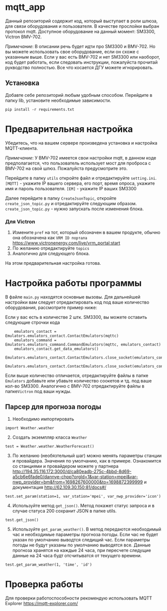 # mqtt_app #
Данный репозиторий содержит код, который выступает в роли шлюза, для связи оборудования и пользователя. В качестве прослойки выбран протокол mqtt. 
Доступное оборудование на данный момент: SM3300, Victron BMV-702.

*Примечание*: В описании речь будет идти про SM3300 и BMV-702. Но вы можете использовать свое оборудование, если он схоже с указанным выше. Если у вас есть BMV-702 и нет SM3300 или наоборот, код будет работать, если следовать инструкции, пожалуйста прочитай рукводство полностью. Все что косается ДГУ можете игнорировать.

## Установка ##
Добавте себе репозиторий любым удобным способом. Перейдите в папку lib, установите необходимые зависимости.

```
pip install -r requirements.txt
```

# Предварительная настройка #
Убедитесь, что на вашем сервере произведена установка и настройка MQTT-клиента.

*Примечание*: У BMV-702 имеется свои настройки mqtt, в данном коде предполагается, что пользователь использует мост для проброса с BMV-702 на свой шлюз. Пожалуйста предусмотрите это.

Перейдите в папку `utils` откройте файл и отредактируйте `setting.ini`.
`[MQTT]` - укажите IP вашего сервера, его порт, время опроса, укажите имя и пароль пользователя.
`[EM]` - укажите IP ваших SM3300


Далее перейдите в папку `CreateJsonTopic`, откройте `create_json_topic.py` и отредактируйте следующим образом.
`create_json_topic.py` - нужно запускать после изменения блока.
### Для Victron
1. Измените `pref` на тот, который обозначен в вашем продукте, обычно она обозначена как `VRM ID портала` <https://www.victronenergy.com/live/vrm_portal:start>
2. По желанию отредактируйте `topics`
3. Аналогично для следующего блока.


На этом предварительная настройка готова.

# Настройка работы программы #
В файле `main.py` находятся основные вызовы. Для дальнейшей настройки вам следует отредактировать код под ваше количество оборудования, рассмотрите пример ниже:

Если у вас есть в количестве 2 штк. SM3300, вы можете оставить следующие строчки кода 
```
    emulators_contact = Emulators.emulators_contact.ContactEmulators(mqttc)
    emulators_command = Emulators.emulators_command.CommandEmulators(mqttc, emulators_contact)
    emulators_contact.get_data_emulators()
    Emulators.emulators_contact.ContactEmulators.close_socket(emulators_contact.supplySocket_1)
    Emulators.emulators_contact.ContactEmulators.close_socket(emulators_contact.supplySocket_2)
```
Если выше количество отличается, отредактируйте файлы в папке `Emulators` добавьте или убавьте количество соокетов и тд. под ваше кол-во SM3300.
Аналогично с BMV-702 отредактируйте файлы в папке`Victron` под ваши нужды.

## Парсер для прогноза погоды
1. Необходимо импортировать
```
import Weather.weather
```
2. Создать экземпляр класса ```Weather``` 
```
test = Weather.weather.WeatherForecast()
```
3. По желанию (необязтельный шаг) можно менять параметры станции и провайдера. Значения по умолчанию, как в примере. Ознакомится со станциями и провайдером можете у партнера http://194.35.116.172:3000/d/ca80eadb-275c-4bbd-8d69-a5cb6e6fade0/dannye-chpp?orgId=1&var-station=mpei&var-nwp_provider=bm&from=1698267600000&to=1698872399999 и документация http://62.109.30.150:81/docs#/
```
test.set_param(station=1, var_station='mpei', var_nwp_provider='icon')
```
4. Используйте метод ```get_json()```. Метод покажет статус запроса и в случае статуса 200 сохранит JSON в папке utils.
```
test.get_json()
```
5. Используйте ```get_param_weather()```. В метод передаются необходимый час и необходимые параметры прогноза погоды. Если час не будет указан по умолчанию выводтся следищий час. Если параметры погоды не будут указаны по умолчанию выводятся все.
Данные прогноза хранятся на каждые 24 часа, при пересчете следущие данные на 24 часа будт отсчитыватся от текущего времени.
```
test.get_param_weather(1, 'time', 'id')
```

# Проверка работы
Для проверки работоспособности рекомендую использовать MQTT Explorer <https://mqtt-explorer.com/>
